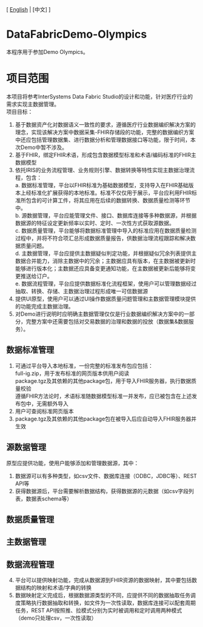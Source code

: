 [  [English](README.md) | [中文] ]  

# DataFabricDemo-Olympics
本程序用于参加Demo Olympics。

# 项目范围    
本项目将参考InterSystems Data Fabric Studio的设计和功能，针对医疗行业的需求实现主数据管理。    
项目目标：
1. 基于数据资产化对数据语义一致性的要求，遵循医疗行业数据编织解决方案的理念，实现该解决方案中数据采集-FHIR存储段的功能，完整的数据编织方案中还应包括管理数据集、进行数据分析和管理数据接口等功能，限于时间，本次Demo中暂不涉及。    
2. 基于FHIR，绑定FHIR术语，形成包含数据模型标准和术语/编码标准的FHIR主数据模型    
3. 依托IRIS的业务流程管理、业务规则引擎、数据转换等特性实现主数据治理流程，包含：   
   a. 数据标准管理，平台以FHIR标准为基础数据模型，支持导入在FHIR基础版本上经标准化扩展获得的本地标准。标准不仅仅用于展示，平台应利用FHIR标准所包含的可计算工件，将其应用在后续的数据转换、数据质量检测等环节中。           
   b. 源数据管理，平台应能管理文件、接口、数据库连接等多种数据源，并根据数据源的特征设定更新频率以实时、定时、一次性方式获取源数据。    
   c. 数据质量管理，平台能够将数据标准管理中导入的标准应用在数据质量检测过程中，并将不符合项汇总形成数据质量报告，供数据治理流程跟踪和解决数据质量问题。      
   d. 主数据管理，平台应提供主数据疑似判定功能，并根据疑似冗余列表提供主数据合并能力，消除主数据中的冗余；主数据应具有版本，在主数据被更新时能够进行版本化；主数据还应具备变更通知功能，在主数据被更新后能够将变更推送给订户。     
   e. 数据流程管理，平台应提供数据标准化流程框架，使用户可以管理数据经过抽取、转换、存储、主数据治理过程形成唯一可信数据源 
4. 提供UI原型，使用户可以通过UI操作数据质量问题管理和主数据管理模块提供的功能完成主数据治理。   
5. 对Demo进行说明时应明确主数据管理仅仅是行业数据编织解决方案中的一部分，完整方案中还需要包括对交易数据的治理和数据的投放（数据集&数据服务）。       


    

## 数据标准管理
1. 可通过平台导入本地标准，一份完整的标准发布包应包括：    
full-ig.zip，用于发布标准的网页版本供用户阅读    
package.tgz及其依赖的其他package包，用于导入FHIR服务器，执行数据质量校验    
遵循FHIR方法论时，术语标准随数据模型标准一并发布，应已被包含在上述发布包中，无需额外导入    
2. 用户可查阅标准网页版本    
3. package.tgz及其依赖的其他package包在被导入后应自动导入FHIR服务器并生效    

## 源数据管理    
原型应提供功能，使用户能够添加和管理数据源，其中：    
1. 数据源可以有多种类型，如csv文件、数据库连接（ODBC，JDBC等）、REST API等           
3. 获得数据源后，平台需要解析数据结构，获得数据源的元数据（如csv字段列表，数据表schema等）      

## 数据质量管理



## 主数据管理


## 数据流程管理
4. 平台可以提供映射功能，完成从数据源到FHIR资源的数据映射，其中要包括数据结构的映射和术语/字典的转换      
5. 数据映射定义完成后，根据数据源类型的不同，应提供不同的数据抽取任务调度策略执行数据抽取和转换，如文件为一次性读取，数据库连接可以配套周期任务，REST API按照推、拉模式分别为实时被调用和定时调用两种模式（demo只处理csv，一次性读取）   


